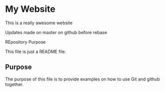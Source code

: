 # My Website

This is a really awesome website

Updates made on master on github before rebase

REpository Purpose

This file is just a README file.

## Purpose

The purpose of this file is to provide examples on how to use Git and github together.
